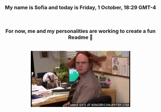 


<div align="center">
<h3 >My name is Sofia and today is Friday, 1 October, 18:29 GMT-4</h3><br>
<h3 >For now, me and my personalities are working to create a fun Readme 👋
</h3><br>
<img src='img/dwight.gif' alt='working...'/>
</div>
